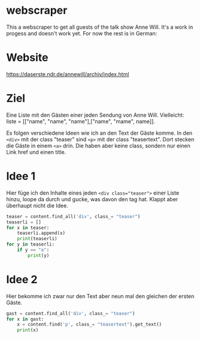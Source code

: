 # webscraper
This a webscraper to get all guests of the talk show Anne Will. It's a work in progess and doesn't work yet. For now the rest is in German:

# Website
https://daserste.ndr.de/annewill/archiv/index.html

# Ziel
Eine Liste mit den Gästen einer jeden Sendung von Anne Will. Vielleicht: liste = [["name", "name", "name"],["name", "mame", name]].

Es folgen verschiedene Ideen wie ich an den Text der Gäste komme. In den ``` <div> ``` mit der class "teaser" sind ```<p>``` mit der class "teasertext". Dort stecken die Gäste in einem ```<a>``` drin. Die <a> haben aber keine class, sondern nur einen Link href und einen title.

# Idee 1
Hier füge ich den Inhalte eines jeden ```<div class="teaser">``` einer Liste hinzu, 
loope da durch und gucke, was davon den <a> tag hat. Klappt aber überhaupt nicht die Idee. 

```python
teaser = content.find_all('div', class_= "teaser") 
teaserli = []
for x in teaser:
	teaserli.append(x)
	print(teaserli)
for y in teaserli:
	if y == "a":
		print(y)
```

# Idee 2
Hier bekomme ich zwar nur den Text aber neun mal den gleichen der ersten Gäste.

```python
gast = content.find_all('div', class_= "teaser")
for x in gast: 
	x = content.find('p', class_= "teasertext").get_text()
	print(x)
```
